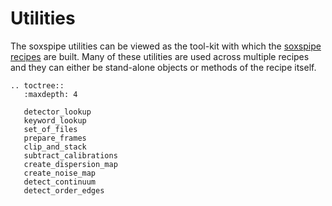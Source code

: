 # Utilities

The soxspipe utilities can be viewed as the tool-kit with which the [soxspipe recipes](../recipes/index.md) are built. Many of these utilities are used across multiple recipes and they can either be stand-alone objects or methods of the recipe itself.


```eval_rst
.. toctree::
   :maxdepth: 4

   detector_lookup
   keyword_lookup
   set_of_files
   prepare_frames
   clip_and_stack
   subtract_calibrations
   create_dispersion_map
   create_noise_map
   detect_continuum
   detect_order_edges
```

